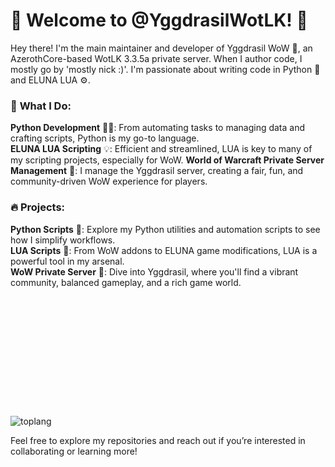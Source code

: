 # 🌟 Welcome to @YggdrasilWotLK! 🌟

Hey there! I'm the main maintainer and developer of Yggdrasil WoW 🌳, an AzerothCore-based WotLK 3.3.5a private server. When I author code, I mostly go by 'mostly nick :)'. I'm passionate about writing code in Python 🐍 and ELUNA LUA ⚙️. 

### 🚀 **What I Do:** 

**Python Development** 🧑‍💻: From automating tasks to managing data and crafting scripts, Python is my go-to language.  
**ELUNA LUA Scripting** 💡: Efficient and streamlined, LUA is key to many of my scripting projects, especially for WoW. 
**World of Warcraft Private Server Management** 🏰: I manage the Yggdrasil server, creating a fair, fun, and community-driven WoW experience for players. 
### 🔥 **Projects:**

**Python Scripts** 📜: Explore my Python utilities and automation scripts to see how I simplify workflows.  
**LUA Scripts** 🔧: From WoW addons to ELUNA game modifications, LUA is a powerful tool in my arsenal.  
**WoW Private Server** 🐉: Dive into Yggdrasil, where you'll find a vibrant community, balanced gameplay, and a rich game world.

![toplang](https://github.com/user-attachments/assets/32acefe6-cf50-44f3-9d03-e25cdb50781d)
      <svg
        width="300"
        height="205"
        viewBox="0 0 300 205"
        fill="none"
        xmlns="http://www.w3.org/2000/svg"
        role="img"
        aria-labelledby="descId"
      >
      
Feel free to explore my repositories and reach out if you’re interested in collaborating or learning more!  

